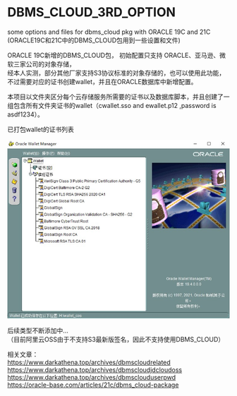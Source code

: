 # DBMS_CLOUD_3RD_OPTION
some options and files for dbms_cloud pkg with  ORACLE 19C and 21C
(ORACLE19C和21C中的DBMS_CLOUD包用到一些设置和文件)   

ORACLE 19C新增的DBMS_CLOUD包， 初始配置只支持 ORACLE、亚马逊、微软三家公司的对象存储，  
经本人实测，部分其他厂家支持S3协议标准的对象存储的，也可以使用此功能，不过需要对应的证书创建wallet，并且在ORACLE数据库中新增配置。   

本项目以文件夹区分每个云存储服务所需要的证书以及数据库脚本，并且创建了一组包含所有文件夹证书的wallet（cwallet.sso and ewallet.p12 ,password is asdf1234）。  

已打包wallet的证书列表   

![已打包wallet的证书列表](https://github.com/Dark-Athena/DBMS_CLOUD_3RD_OPTION/blob/main/cer-list.jpg)

后续类型不断添加中...  
（目前阿里云OSS由于不支持S3最新版签名，因此不支持使用DBMS_CLOUD）    

相关文章：  
https://www.darkathena.top/archives/dbmscloudrelated  
https://www.darkathena.top/archives/dbmscloudjdcloudoss   
https://www.darkathena.top/archives/dbmsclouduserpwd   
https://oracle-base.com/articles/21c/dbms_cloud-package   
